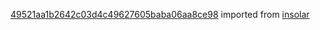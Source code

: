 [49521aa1b2642c03d4c49627605baba06aa8ce98](https://github.com/insolar/insolar/commit/49521aa1b2642c03d4c49627605baba06aa8ce98) imported from [insolar](https://github.com/insolar/insolar)
